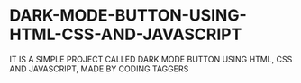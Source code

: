 # DARK-MODE-BUTTON-USING-HTML-CSS-AND-JAVASCRIPT
IT IS A SIMPLE PROJECT CALLED DARK MODE BUTTON USING HTML, CSS AND JAVASCRIPT, MADE BY CODING TAGGERS
